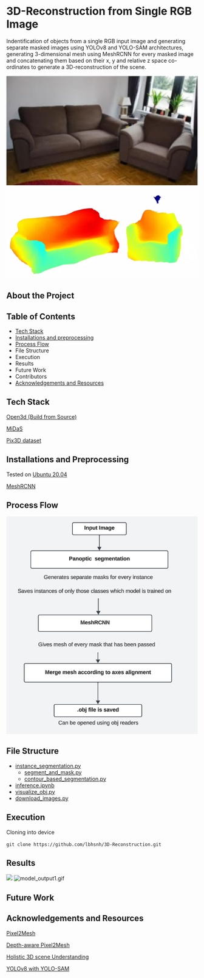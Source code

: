 
# 3D-Reconstruction from Single RGB Image

Indentification of objects from a single RGB input image and generating separate masked images using YOLOv8 and YOLO-SAM architectures, generating 3-dimensional mesh using MeshRCNN for every masked image and concatenating them based on their x, y and relative z space co-ordinates to generate a 3D-reconstruction of the scene.



![s](https://github.com/lbhnsh/3D-Reconstruction/blob/Param-Parekh/outputs/test.png?raw=true)


![s](https://github.com/lbhnsh/3D-Reconstruction/blob/Param-Parekh/outputs/Screenshot%20from%202023-11-07%2023-42-56.png?raw=true)











## About the Project


## Table of Contents
* [Tech Stack](https://github.com/lbhnsh/3D-Reconstruction/blob/Final/README(2).md#tech-stack)
* [Installations and preprocessing](https://github.com/lbhnsh/3D-Reconstruction/blob/Final/README(2).md#installations-and-preprocessing)
* [Process Flow](https://github.com/lbhnsh/3D-Reconstruction/blob/Final/README(2).md#process-flow)
* File Structure
* Execution
* Results
* Future Work
* Contributors
* [Acknowledgements and Resources](https://github.com/lbhnsh/3D-Reconstruction/blob/Final/README(2).md#acknowledgements-and-resources)


## Tech Stack

[Open3d (Build from Source)](http://www.open3d.org/docs/release/compilation.html)

[MiDaS](https://pytorch.org/hub/intelisl_midas_v2/)

[Pix3D dataset](http://pix3d.csail.mit.edu/)







## Installations and Preprocessing

Tested on [Ubuntu 20.04](https://ubuntu.com/download/desktop)


[MeshRCNN](https://github.com/facebookresearch/meshrcnn)



## Process Flow

![](https://github.com/lbhnsh/3D-Reconstruction/blob/Param-Parekh/Screenshot%20from%202023-11-08%2002-50-38.png?raw=true)





## File Structure

* [instance_segmentation.py](https://github.com/lbhnsh/3D-Reconstruction/blob/main/scripts/instance_segmentation.py)
   * [segment_and_mask.py](https://github.com/lbhnsh/3D-Reconstruction/blob/main/demo/segment_and_mask.py)
   * [contour_based_segmentation.py](https://github.com/lbhnsh/3D-Reconstruction/blob/main/scripts/contour_based_segmentation.py)
* [inference.ipynb](https://github.com/lbhnsh/3D-Reconstruction/blob/main/demo/inference.ipynb)
* [visualize_obj.py](https://github.com/lbhnsh/3D-Reconstruction/blob/main/scripts/visualize_obj.py)
* [download_images.py](https://github.com/lbhnsh/3D-Reconstruction/blob/main/scripts/download_images.py)

## Execution

Cloning into device 

```git clone https://github.com/lbhsnh/3D-Reconstruction.git```


## Results

![](https://github.com/lbhnsh/3D-Reconstruction/blob/main/final_results/input1.jpg?raw=true)
![model_output1.gif](https://github.com/lbhnsh/3D-Reconstruction/blob/main/final_results/model_output1.gif?raw=true)


## Future Work
## Acknowledgements and Resources

[Pixel2Mesh](https://openaccess.thecvf.com/content_ECCV_2018/papers/Nanyang_Wang_Pixel2Mesh_Generating_3D_ECCV_2018_paper.pdf)

[Depth-aware Pixel2Mesh](http://cs231n.stanford.edu/reports/2022/pdfs/167.pdf) 

[Holistic 3D scene Understanding](https://arxiv.org/pdf/2103.06422v3.pdf)

[YOLOv8 with YOLO-SAM](https://blog.roboflow.com/how-to-use-yolov8-with-sam/)


